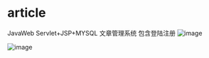 # article
JavaWeb Servlet+JSP+MYSQL 文章管理系统 包含登陆注册
![image](https://user-images.githubusercontent.com/111725937/212012389-d90dda1c-7159-4657-8caf-7e71f463bc56.png)

![image](https://user-images.githubusercontent.com/111725937/212012339-ebba7c50-48d0-462a-b1e6-25711c37f278.png)
